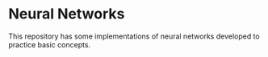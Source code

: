 # Neural Networks

This repository has some implementations of neural networks developed to practice basic concepts. 
